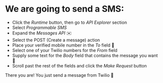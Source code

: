 # We are going to send a SMS:
* Click the *Runtime* button, then go to *API Explorer* section
* Select *Programmable SMS*
* Expand the *Messages API* ✉️
* Select the POST (Create a message) action 
* Place your verified mobile number in the *To* field 📱
* Select one of your Twilio numbers for the *From* field
* Supply some text for the *Body* field that contains the message you want 💭
* Scroll past the rest of the fields and click the *Make Request* button 

There you are! You just send a message from Twilio 🙉